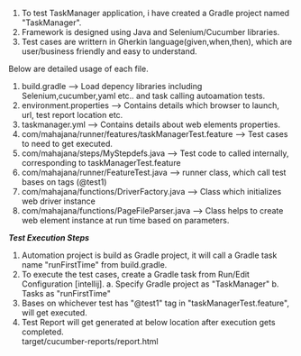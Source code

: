 
1) To test TaskManager application, i have created a Gradle project named "TaskManager".
2) Framework is designed using Java and Selenium/Cucumber libraries.
3) Test cases are writtern in Gherkin language(given,when,then), which are user/business friendly and easy to understand.

Below are detailed usage of each file.

1. build.gradle --> Load depency libraries including Selenium,cucumber,yaml etc.. and task calling autoamation tests.
2. environment.properties --> Contains details which browser to launch, url, test report location etc.
3. taskmanager.yml --> Contains details about web elements properties.
4. com/mahajana/runner/features/taskManagerTest.feature --> Test cases to need to get executed.
5. com/mahajana/steps/MyStepdefs.java --> Test code to called internally, corresponding to taskManagerTest.feature
6. com/mahajana/runner/FeatureTest.java --> runner class, which call test bases on tags (@test1)
7. com/mahajana/functions/DriverFactory.java --> Class which initializes web driver instance
8. com/mahajana/functions/PageFileParser.java --> Class helps to create web element instance at run time based on parameters.


***********Test Execution Steps***********

1. Automation project is build as Gradle project, it will call a Gradle task name "runFirstTime" from build.gradle.
2. To execute the test cases, create a Gradle task from Run/Edit Configuration [intellij].
   a. Specify Gradle project as "TaskManager"
   b. Tasks as "runFirstTime"
3. Bases on whichever test has "@test1" tag in "taskManagerTest.feature", will get executed.
4. Test Report will get generated at below location after execution gets completed.   
    target/cucumber-reports/report.html
    
    